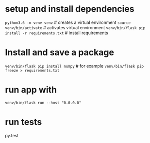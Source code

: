# setup and install dependencies
`python3.6 -m venv venv` # creates a virtual environment
`source venv/bin/activate` # activates virtual environment
`venv/bin/flask pip install -r requirements.txt` # install requirements

# Install and save a package
`venv/bin/flask pip install numpy` # for example
`venv/bin/flask pip freeze > requirements.txt`

# run app with
`venv/bin/flask run --host "0.0.0.0"`


# run tests
py.test

